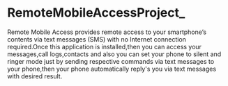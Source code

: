 # RemoteMobileAccessProject_

Remote Mobile Access provides remote access to your smartphone’s contents via text messages (SMS) with no Internet connection required.Once this application is installed,then you can access your messages,call logs,contacts and also you can set your phone to silent and ringer mode just by sending respective commands via text messages to your phone,then your phone automatically reply's you via text messages with desired result.
